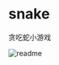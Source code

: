 # snake
贪吃蛇小游戏

![readme](https://github.com/lankai7/Snake/assets/133182950/a19f00a1-f35f-48f0-a554-79e25fc86760)
